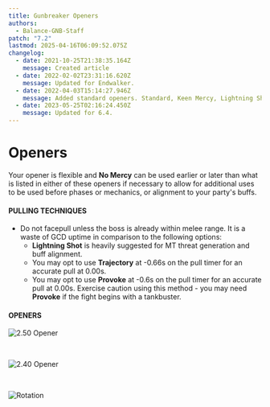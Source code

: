 ```yaml
---
title: Gunbreaker Openers
authors:
  - Balance-GNB-Staff
patch: "7.2"
lastmod: 2025-04-16T06:09:52.075Z
changelog:
  - date: 2021-10-25T21:38:35.164Z
    message: Created article
  - date: 2022-02-02T23:31:16.620Z
    message: Updated for Endwalker.
  - date: 2022-04-03T15:14:27.946Z
    message: Added standard openers. Standard, Keen Mercy, Lightning Shot.
  - date: 2023-05-25T02:16:24.450Z
    message: Updated for 6.4.
---
```

# Openers

Your opener is flexible and **No Mercy** can be used earlier or later than what is listed in either of these openers if necessary to allow for additional uses to be used before phases or mechanics, or alignment to your party's buffs.

#### PULLING TECHNIQUES

* Do not facepull unless the boss is already within melee range. It is a waste of GCD uptime in comparison to the following options:
  * **Lightning Shot** is heavily suggested for MT threat generation and buff alignment.
  * You may opt to use **Trajectory** at -0.66s on the pull timer for an accurate pull at 0.00s.
  * You may opt to use **Provoke** at -0.6s on the pull timer for an accurate pull at 0.00s. Exercise caution using this method - you may need **Provoke** if the fight begins with a tankbuster.


#### OPENERS

![2.50 Opener](https://u.cubeupload.com/krom/PKVD4O.png "2.50 Opener")

</br>

![2.40 Opener](https://u.cubeupload.com/krom/sjDxEW.png "2.40 - 2.47 Opener")

</br>

![Rotation](https://u.cubeupload.com/krom/otFy8D.png "2.50 Opener")